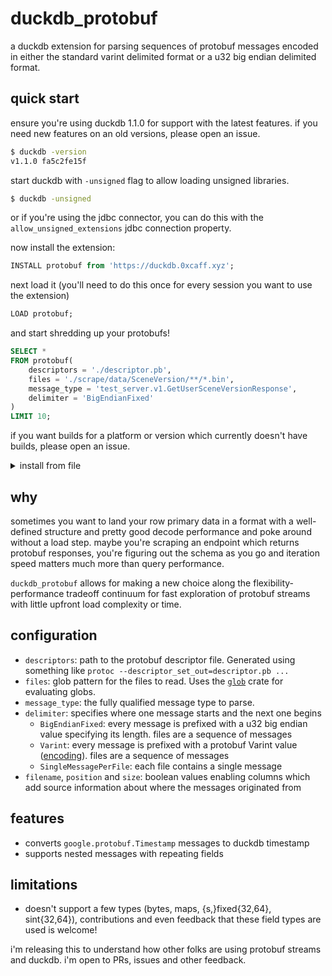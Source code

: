 # duckdb_protobuf

a duckdb extension for parsing sequences of protobuf messages encoded in either 
the standard varint delimited format or a u32 big endian delimited format.

## quick start

ensure you're using duckdb 1.1.0 for support with the latest features. if you
need new features on an old versions, please open an issue.

```bash
$ duckdb -version
v1.1.0 fa5c2fe15f
```

start duckdb with `-unsigned` flag to allow loading unsigned libraries.

```bash
$ duckdb -unsigned
```

or if you're using the jdbc connector, you can do this with the
`allow_unsigned_extensions` jdbc connection property.

now install the extension:

```sql
INSTALL protobuf from 'https://duckdb.0xcaff.xyz';
```

next load it (you'll need to do this once for every session you want to use 
the extension)

```sql
LOAD protobuf;
```

and start shredding up your protobufs!

```sql
SELECT *
FROM protobuf(
    descriptors = './descriptor.pb',
    files = './scrape/data/SceneVersion/**/*.bin',
    message_type = 'test_server.v1.GetUserSceneVersionResponse',
    delimiter = 'BigEndianFixed'
)
LIMIT 10;
```

if you want builds for a platform or version which currently doesn't have
builds, please open an issue.

<details>
  <summary>install from file</summary>

download the latest version from
[releases](https://github.com/0xcaff/duckdb_protobuf/releases). if you're on
macOS, blow away the quarantine params with the following to allow the file
to be loaded

```sh
$ xattr -d com.apple.quarantine /Users/martin/Downloads/protobuf.duckdb_extension
```

next load the extension

```sql
LOAD '/Users/martin/Downloads/protobuf.duckdb_extension';
```
</details>

## why

sometimes you want to land your row primary data in a format with a well-defined
structure and pretty good decode performance and poke around without a load
step. maybe you're scraping an endpoint which returns protobuf responses, you're
figuring out the schema as you go and iteration speed matters much more than 
query performance.

`duckdb_protobuf` allows for making a new choice along the
flexibility-performance tradeoff continuum for fast exploration of protobuf 
streams with little upfront load complexity or time.

## configuration

* `descriptors`: path to the protobuf descriptor file. Generated using something
  like `protoc --descriptor_set_out=descriptor.pb ...`
* `files`: glob pattern for the files to read. Uses the [`glob`][glob] crate 
  for evaluating globs.
* `message_type`: the fully qualified message type to parse.
* `delimiter`: specifies where one message starts and the next one begins
  * `BigEndianFixed`: every message is prefixed with a u32 big endian value 
    specifying its length. files are a sequence of messages
  * `Varint`: every message is prefixed with a protobuf Varint value
    ([encoding](https://protobuf.dev/programming-guides/encoding/#varints)). 
    files are a sequence of messages
  * `SingleMessagePerFile`: each file contains a single message
* `filename`, `position` and `size`: boolean values enabling columns which add
  source information about where the messages originated from

## features

* converts `google.protobuf.Timestamp` messages to duckdb timestamp
* supports nested messages with repeating fields

## limitations

* doesn't support a few types (bytes, maps, {s,}fixed{32,64}, sint{32,64}), 
  contributions and even feedback that these field types are used is welcome!

i'm releasing this to understand how other folks are using protobuf streams and
duckdb. i'm open to PRs, issues and other feedback.

[glob]: https://docs.rs/glob/latest/glob/